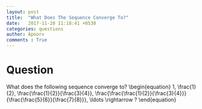 ```yaml
---
layout: post
title:  "What Does The Sequence Converge To?"
date:   2017-11-20 11:18:41 +0530
categories: questions
author: Apoorv
comments : True
---
```

# Question
What does the following sequence converge to?
\begin{equation}
1, \frac{1}{2}, \frac{\frac{1}{2}}{\frac{3}{4}}, \frac{\frac{\frac{1}{2}}{\frac{3}{4}}}{\frac{\frac{5}{6}}{\frac{7}{8}}}, \ldots \rightarrow ?
\end{equation}

